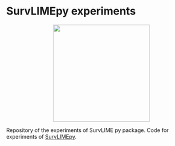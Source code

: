 # SurvLIMEpy experiments

<p align="center">
    <img src="https://github.com/imatge-upc/SurvLIMEpy/blob/main/logo.png?raw=true" width="256" height="256">
</p>

Repository of the experiments of SurvLIME py package. Code for experiments of [SurvLIMEpy](https://pypi.org/project/survlimepy/).
